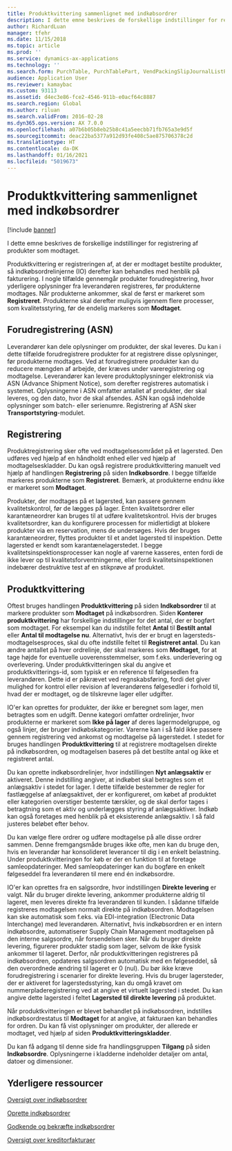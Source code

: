 ```yaml
---
title: Produktkvittering sammenlignet med indkøbsordrer
description: I dette emne beskrives de forskellige indstillinger for registrering af produkter som modtaget.
author: RichardLuan
manager: tfehr
ms.date: 11/15/2018
ms.topic: article
ms.prod: ''
ms.service: dynamics-ax-applications
ms.technology: ''
ms.search.form: PurchTable, PurchTablePart, VendPackingSlipJournalListPage, VendPackingSlipJournal
audience: Application User
ms.reviewer: kamaybac
ms.custom: 93113
ms.assetid: d4ec3e86-fce2-4546-911b-e0acf64c8887
ms.search.region: Global
ms.author: riluan
ms.search.validFrom: 2016-02-28
ms.dyn365.ops.version: AX 7.0.0
ms.openlocfilehash: a07b6b05b8eb25b8c41a5eecbb71fb765a3e9d5f
ms.sourcegitcommit: deac22ba5377a912d93fe408c5ae875706378c2d
ms.translationtype: HT
ms.contentlocale: da-DK
ms.lasthandoff: 01/16/2021
ms.locfileid: "5019673"
---
```

# <a name="product-receipt-against-purchase-orders"></a>Produktkvittering sammenlignet med indkøbsordrer

[!include [banner](../includes/banner.md)]

I dette emne beskrives de forskellige indstillinger for registrering af produkter som modtaget.

Produktkvittering er registreringen af, at der er modtaget bestilte produkter, så indkøbsordrelinjerne (IO) derefter kan behandles med henblik på fakturering. I nogle tilfælde gennemgår produkter forudregistrering, hvor yderligere oplysninger fra leverandøren registreres, før produkterne modtages. Når produkterne ankommer, skal de først er markeret som **Registreret**. Produkterne skal derefter muligvis igennem flere processer, som kvalitetsstyring, før de endelig markeres som **Modtaget**.

## <a name="preregistration-asn"></a>Forudregistrering (ASN)
Leverandører kan dele oplysninger om produkter, der skal leveres. Du kan i dette tilfælde forudregistrere produkter for at registrere disse oplysninger, før produkterne modtages. Ved at forudregistrere produkter kan du reducere mængden af arbejde, der kræves under vareregistrering og modtagelse. Leverandører kan levere produktoplysninger elektronisk via ASN (Advance Shipment Notice), som derefter registreres automatisk i systemet. Oplysningerne i ASN omfatter antallet af produkter, der skal leveres, og den dato, hvor de skal afsendes. ASN kan også indeholde oplysninger som batch- eller serienumre. Registrering af ASN sker **Transportstyring**-modulet.

## <a name="registration"></a>Registrering
Produktregistrering sker ofte ved modtagelsesområdet på et lagersted. Den udføres ved hjælp af en håndholdt enhed eller ved hjælp af modtagelseskladder. Du kan også registrere produktkvittering manuelt ved hjælp af handlingen **Registrering** på siden **Indkøbsordre**. I begge tilfælde markeres produkterne som **Registreret**. Bemærk, at produkterne endnu ikke er markeret som **Modtaget**.  

Produkter, der modtages på et lagersted, kan passere gennem kvalitetskontrol, før de lægges på lager. Enten kvalitetsordrer eller karantæneordrer kan bruges til at udføre kvalitetskontrol. Hvis der bruges kvalitetsordrer, kan du konfigurere processen for midlertidigt at blokere produkter via en reservation, mens de undersøges. Hvis der bruges karantæneordrer, flyttes produkter til et andet lagersted til inspektion. Dette lagersted er kendt som karantænelagerstedet. I begge kvalitetsinspektionsprocesser kan nogle af varerne kasseres, enten fordi de ikke lever op til kvalitetsforventningerne, eller fordi kvalitetsinspektionen indebærer destruktive test af en stikprøve af produktet.

## <a name="product-receipt"></a>Produktkvittering
Oftest bruges handlingen **Produktkvittering** på siden **Indkøbsordrer** til at markere produkter som **Modtaget** på indkøbsordren. Siden **Konterer produktkvittering** har forskellige indstillinger for det antal, der er bogført som modtaget. For eksempel kan du indstille feltet **Antal** til **Bestilt antal** eller **Antal til modtagelse nu**. Alternativt, hvis der er brugt en lagersteds-modtagelsesproces, skal du ofte indstille feltet til **Registreret antal**. Du kan ændre antallet på hver ordrelinje, der skal markeres som **Modtaget**, for at tage højde for eventuelle uoverensstemmelser, som f.eks. underlevering og overlevering. Under produktkvitteringen skal du angive et produktkvitterings-id, som typisk er en reference til følgesedlen fra leverandøren. Dette id er påkrævet ved regnskabsføring, fordi det giver mulighed for kontrol eller revision af leverandørens følgesedler i forhold til, hvad der er modtaget, og de tilskrevne lager eller udgifter.  

IO'er kan oprettes for produkter, der ikke er beregnet som lager, men betragtes som en udgift. Denne kategori omfatter ordrelinjer, hvor produkterne er markeret som **Ikke på lager** af deres lagermodelgruppe, og også linjer, der bruger indkøbskategorier. Varerne kan i så fald ikke passere gennem registrering ved ankomst og modtagelse på lagerstedet. I stedet for bruges handlingen **Produktkvittering** til at registrere modtagelsen direkte på indkøbsordren, og modtagelsen baseres på det bestilte antal og ikke et registreret antal.  

Du kan oprette indkøbsordrelinjer, hvor indstillingen **Nyt anlægsaktiv** er aktiveret. Denne indstilling angiver, at indkøbet skal betragtes som et anlægsaktiv i stedet for lager. I dette tilfælde bestemmer de regler for fastlæggelse af anlægsaktivet, der er konfigureret, om købet af produktet eller kategorien overstiger bestemte tærskler, og de skal derfor tages i betragtning som et aktiv og underlægges styring af anlægsaktiver. Indkøb kan også foretages med henblik på et eksisterende anlægsaktiv. I så fald justeres beløbet efter behov.  

Du kan vælge flere ordrer og udføre modtagelse på alle disse ordrer sammen. Denne fremgangsmåde bruges ikke ofte, men kan du bruge den, hvis en leverandør har konsolideret leverancer til dig i en enkelt belastning. Under produktkvitteringen for køb er der en funktion til at foretage samleopdateringer. Med samleopdateringer kan du bogføre en enkelt følgeseddel fra leverandøren til mere end én indkøbsordre.  

IO'er kan oprettes fra en salgsordre, hvor indstillingen **Direkte levering** er valgt. Når du bruger direkte levering, ankommer produkterne aldrig til lageret, men leveres direkte fra leverandøren til kunden. I sådanne tilfælde registreres modtagelsen normalt direkte på indkøbsordren. Modtagelsen kan ske automatisk som f.eks. via EDI-integration (Electronic Data Interchange) med leverandøren. Alternativt, hvis indkøbsordren er en intern indkøbsordre, automatiserer Supply Chain Management modtagelsen på den interne salgsordre, når forsendelsen sker. Når du bruger direkte levering, figurerer produkter stadig som lager, selvom de ikke fysisk ankommer til lageret. Derfor, når produktkvitteringen registreres på indkøbsordren, opdateres salgsordren automatisk med en følgeseddel, så den overordnede ændring til lageret er 0 (nul). Du bør ikke kræve forudregistrering i scenarier for direkte levering. Hvis du bruger lagersteder, der er aktiveret for lagerstedsstyring, kan du omgå kravet om nummerpladeregistrering ved at angive et virtuelt lagersted i stedet. Du kan angive dette lagersted i feltet **Lagersted til direkte levering** på produktet. 

Når produktkvitteringen er blevet behandlet på indkøbsordren, indstilles indkøbsordrestatus til **Modtaget** for at angive, at fakturaen kan behandles for ordren. Du kan få vist oplysninger om produkter, der allerede er modtaget, ved hjælp af siden **Produktkvitteringskladder**.  

Du kan få adgang til denne side fra handlingsgruppen **Tilgang** på siden **Indkøbsordre**. Oplysningerne i kladderne indeholder detaljer om antal, datoer og dimensioner.

<a name="additional-resources"></a>Yderligere ressourcer
--------

[Oversigt over indkøbsordrer](purchase-order-overview.md)

[Oprette indkøbsordrer](purchase-order-creation.md)

[Godkende og bekræfte indkøbsordrer](purchase-order-approval-confirmation.md)

[Oversigt over kreditorfakturaer](../../financials/accounts-payable/vendor-invoices-overview.md)



